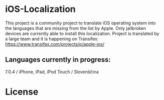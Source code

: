 iOS-Localization
================

This project is a community project to translate iOS operating system into the languages that are missing from the list by Apple. Only jailbroken devices are currently able to install this localization. Project is translated by a large team and it is happening on Transifex: https://www.transifex.com/projects/p/apple-ios/

Languages currently in progress:
----------------

7.0.4 / iPhone, iPad, iPod Touch / Slovenščina

License
================
